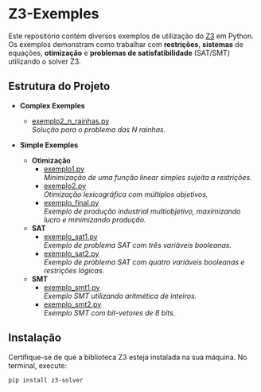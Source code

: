 # Z3-Exemples

Este repositório contém diversos exemplos de utilização do [Z3](https://github.com/Z3Prover/z3) em Python. Os exemplos demonstram como trabalhar com **restrições**, **sistemas** de equações, **otimização** e **problemas de satisfatibilidade** (SAT/SMT) utilizando o solver Z3.

## Estrutura do Projeto

- **Complex Exemples**
  - [exemplo2_n_rainhas.py](Complex%20Exemples/exemplo2_n_rainhas.py)  
    *Solução para o problema das N rainhas.*

- **Simple Exemples**
  - **Otimização**
    - [exemplo1.py](Simple%20Exemples/Otimiza%C3%A7%C3%A3o/exemplo1.py)  
      *Minimização de uma função linear simples sujeita a restrições.*
    - [exemplo2.py](Simple%20Exemples/Otimiza%C3%A7%C3%A3o/exemplo2.py)  
      *Otimização lexicográfica com múltiplos objetivos.*
    - [exemplo_final.py](Simple%20Exemples/Otimiza%C3%A7%C3%A3o/exemplo_final.py)  
      *Exemplo de produção industrial multiobjetivo, maximizando lucro e minimizando produção.*
  - **SAT**
    - [exemplo_sat1.py](Simple%20Exemples/SAT/exemplo_sat1.py)  
      *Exemplo de problema SAT com três variáveis booleanas.*
    - [exemplo_sat2.py](Simple%20Exemples/SAT/exemplo_sat2.py)  
      *Exemplo de problema SAT com quatro variáveis booleanas e restrições lógicas.*
  - **SMT**
    - [exemplo_smt1.py](Simple%20Exemples/SMT/exemplo_smt1.py)  
      *Exemplo SMT utilizando aritmética de inteiros.*
    - [exemplo_smt2.py](Simple%20Exemples/SMT/exemplo_smt2.py)  
      *Exemplo SMT com bit-vetores de 8 bits.*

## Instalação

Certifique-se de que a biblioteca Z3 esteja instalada na sua máquina. No terminal, execute:

```sh
pip install z3-solver